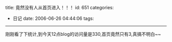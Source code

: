 title: 竟然没有人从首页进入！！！
id: 651
categories:
  - 日记
date: 2006-06-26 04:44:06
tags:
---

刚刚看了下统计,到今天12点blog的访问量是330,首页竟然只有3,真搞不明白~~
